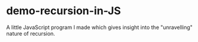 # demo-recursion-in-JS
A little JavaScript program I made which gives insight into the "unravelling" nature of recursion.
